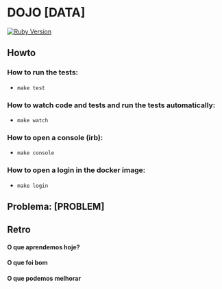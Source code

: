 # DOJO [DATA]

[![Ruby Version](https://img.shields.io/badge/ruby-[RUBY_VERSION]-green.svg)](https://img.shields.io/badge/ruby-[RUBY_VERSION]-green.svg)

## Howto

### How to run the tests:
  - `make test`

### How to watch code and tests and run the tests automatically:
  - `make watch`

### How to open a console (irb):
  - `make console`

### How to open a login in the docker image:
  - `make login`


## Problema: [PROBLEM]


## Retro

#### O que aprendemos hoje?

#### O que foi bom

#### O que podemos melhorar
